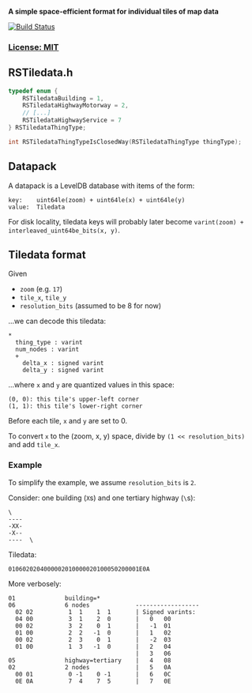 **A simple space-efficient format for individual tiles of map data**

[![Build Status](https://secure.travis-ci.org/ReclaimSoftware/RSTiledata.png)](http://travis-ci.org/ReclaimSoftware/RSTiledata)

### [License: MIT](LICENSE.txt)


## RSTiledata.h

```c
typedef enum {
    RSTiledataBuilding = 1,
    RSTiledataHighwayMotorway = 2,
    // [...]
    RSTiledataHighwayService = 7
} RSTiledataThingType;

int RSTiledataThingTypeIsClosedWay(RSTiledataThingType thingType);
```

## Datapack

A datapack is a LevelDB database with items of the form:

    key:    uint64le(zoom) + uint64le(x) + uint64le(y)
    value:  Tiledata

For disk locality, tiledata keys will probably later become `varint(zoom) + interleaved_uint64be_bits(x, y)`.


## Tiledata format

Given

- `zoom` (e.g. `17`)
- `tile_x`, `tile_y`
- `resolution_bits` (assumed to be 8 for now)

...we can decode this tiledata:

    *
      thing_type : varint
      num_nodes : varint
      +
        delta_x : signed varint
        delta_y : signed varint

...where `x` and `y` are quantized values in this space:

    (0, 0): this tile's upper-left corner
    (1, 1): this tile's lower-right corner

Before each tile, `x` and `y` are set to 0.

To convert `x` to the (zoom, x, y) space, divide by `(1 << resolution_bits)` and add `tile_x`.


### Example

To simplify the example, we assume `resolution_bits` is `2`.

Consider: one building (`X`s) and one tertiary highway (`\`s):

    \ 
    ----
    -XX-
    -X--
    ----  \

Tiledata:

    0106020204000002010000020100050200001E0A

More verbosely:

    01              building=*
    06              6 nodes             ------------------
      02 02          1  1    1  1       | Signed varints:
      04 00          3  1    2  0       |   0   00
      00 02          3  2    0  1       |   -1  01
      01 00          2  2   -1  0       |   1   02
      00 02          2  3    0  1       |   -2  03
      01 00          1  3   -1  0       |   2   04
                                        |   3   06
    05              highway=tertiary    |   4   08
    02              2 nodes             |   5   0A
      00 01          0 -1    0 -1       |   6   0C
      0E 0A          7  4    7  5       |   7   0E
